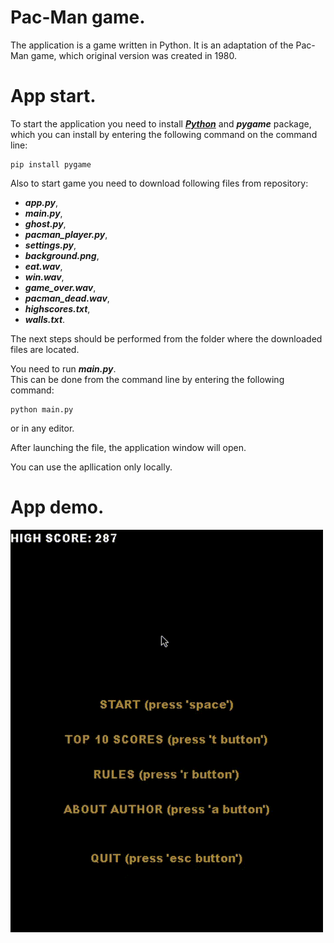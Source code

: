 # Pac-Man game.
The application is a game written in Python. It is an adaptation of the Pac-Man game, which original version was created in 1980.

# App start.
To start the application you need to install <b><em>[Python](https://www.python.org/downloads/)</em></b> and <b><em>pygame</em></b> package, which you can install by entering the following command on the command line:

```shell
pip install pygame
```

Also to start game you need to download following files from repository:
 - <b><em>app.py</em></b>,
 - <b><em>main.py</em></b>,
 - <b><em>ghost.py</em></b>,
 - <b><em>pacman_player.py</em></b>,
 - <b><em>settings.py</em></b>,
 - <b><em>background.png</em></b>,
 - <b><em>eat.wav</em></b>,
 - <b><em>win.wav</em></b>,
 - <b><em>game_over.wav</em></b>,
 - <b><em>pacman_dead.wav</em></b>,
 - <b><em>highscores.txt</em></b>,
 - <b><em>walls.txt</em></b>.

The next steps should be performed from the folder where the downloaded files are located.

You need to run <b><em>main.py</em></b>.<br>
This can be done from the command line by entering the following command:

```shell
python main.py
```
or in any editor.

After launching the file, the application window will open.

You can use the apllication only locally.

# App demo.
<img src="readme_videos/game_over_demo.gif" alt="game over demo" width="500px"/>



